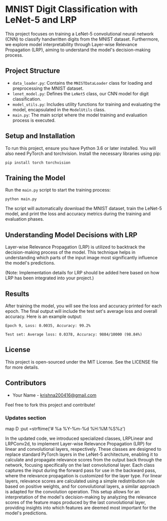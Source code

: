 # MNIST Digit Classification with LeNet-5 and LRP

This project focuses on training a LeNet-5 convolutional neural network (CNN) to classify handwritten digits from the MNIST dataset. Furthermore, we explore model interpretability through Layer-wise Relevance Propagation (LRP), aiming to understand the model's decision-making process.

## Project Structure

- `data_loader.py`: Contains the `MNISTDataLoader` class for loading and preprocessing the MNIST dataset.
- `lenet_model.py`: Defines the `LeNet5` class, our CNN model for digit classification.
- `model_utils.py`: Includes utility functions for training and evaluating the model, encapsulated in the `ModelUtils` class.
- `main.py`: The main script where the model training and evaluation process is executed.

## Setup and Installation

To run this project, ensure you have Python 3.6 or later installed. You will also need PyTorch and torchvision. Install the necessary libraries using pip:


```pip install torch torchvision```


## Training the Model

Run the `main.py` script to start the training process:

```python main.py```


The script will automatically download the MNIST dataset, train the LeNet-5 model, and print the loss and accuracy metrics during the training and evaluation phases.

## Understanding Model Decisions with LRP

Layer-wise Relevance Propagation (LRP) is utilized to backtrack the decision-making process of the model. This technique helps in understanding which parts of the input image most significantly influence the model's predictions.

(Note: Implementation details for LRP should be added here based on how LRP has been integrated into your project.)

## Results

After training the model, you will see the loss and accuracy printed for each epoch. The final output will include the test set's average loss and overall accuracy. Here is an example output:

```Epoch 9, Loss: 0.0035, Accuracy: 99.2%```

```Test set: Average loss: 0.0378, Accuracy: 9884/10000 (98.84%)```


## License

This project is open-sourced under the MIT License. See the LICENSE file for more details.

## Contributors


- Your Name - [krishna200416@gmail.com](mailto:krishna200416@gmail.com)


Feel free to fork this project and contribute!


### Updates section 

map <leader>D :put =strftime('# %a %Y-%m-%d %H:%M:%S%z')<CR>


In the updated code, we introduced specialized classes, LRPLinear and LRPConv2d, to implement Layer-wise Relevance Propagation (LRP) for linear and convolutional layers, respectively. These classes are designed to replace standard PyTorch layers in the LeNet-5 architecture, enabling it to calculate and propagate relevance scores from the output back through the network, focusing specifically on the last convolutional layer. Each class captures the input during the forward pass for use in the backward pass, where the relevance propagation is customized for the layer type. For linear layers, relevance scores are calculated using a simple redistribution rule based on positive weights, and for convolutional layers, a similar approach is adapted for the convolution operation. This setup allows for an interpretation of the model's decision-making by analyzing the relevance scores of the feature maps produced by the last convolutional layer, providing insights into which features are deemed most important for the model's predictions.